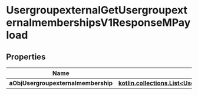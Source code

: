 
# UsergroupexternalGetUsergroupexternalmembershipsV1ResponseMPayload

## Properties
Name | Type | Description | Notes
------------ | ------------- | ------------- | -------------
**aObjUsergroupexternalmembership** | [**kotlin.collections.List&lt;UsergroupexternalmembershipResponseCompound&gt;**](UsergroupexternalmembershipResponseCompound.md) |  | 



